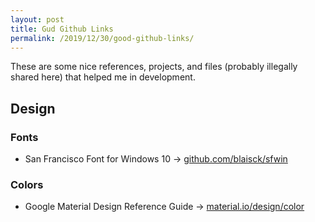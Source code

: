 ```yaml
---
layout: post
title: Gud Github Links
permalink: /2019/12/30/good-github-links/
---
```


These are some nice references, projects, and files (probably illegally shared here) that helped me in development.

## Design

### Fonts

* San Francisco Font for Windows 10 -> [github.com/blaisck/sfwin](https://github.com/blaisck/sfwin)

### Colors

* Google Material Design Reference Guide -> [material.io/design/color](https://material.io/design/color/#)
